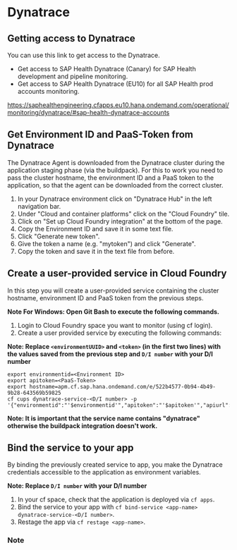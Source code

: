 # Dynatrace


## Getting access to Dynatrace

You can use this link to get access to the Dynatrace.

  - Get access to SAP Health Dynatrace (Canary) for SAP Health development and pipeline monitoring.
  - Get access to SAP Health Dynatrace (EU10) for all SAP Health prod accounts monitoring.

https://saphealthengineering.cfapps.eu10.hana.ondemand.com/operational/monitoring/dynatrace/#sap-health-dynatrace-accounts

## Get Environment ID and PaaS-Token from Dynatrace

The Dynatrace Agent is downloaded from the Dynatrace cluster during the application staging phase (via the buildpack). For this to work you need to pass the cluster hostname, the environment ID and a PaaS token to the application, so that the agent can be downloaded from the correct cluster. 

1. In your Dynatrace environment click on "Dynatrace Hub" in the left navigation bar.
2. Under "Cloud and container platforms" click on the "Cloud Foundry" tile.
3. Click on "Set up Cloud Foundry integration" at the bottom of the page.
3. Copy the Environment ID and save it in some text file.
4. Click "Generate new token".
5. Give the token a name (e.g. "mytoken") and click "Generate".
6. Copy the token and save it in the text file from before.

## Create a user-provided service in Cloud Foundry

In this step you will create a user-provided service containing the cluster hostname, environment ID and PaaS token from the previous steps.

**Note For Windows: Open Git Bash to execute the following commands.**

1. Login to Cloud Foundry space you want to monitor (using cf login).
2. Create a user provided service by executing the following commands:

**Note: Replace `<environmentUUID>` and `<token>` (in the first two lines) with the values saved from the previous step and `D/I number` with your D/I number**  
  
   ```
   export environmentid=<Environment ID>
   export apitoken=<PaaS-Token>
   export hostname=apm.cf.sap.hana.ondemand.com/e/522b4577-0b94-4b49-9b28-643569b59825
   cf cups dynatrace-service-<D/I number> -p '{"environmentid":"'$environmentid'","apitoken":"'$apitoken'","apiurl":"https://'$hostname'/e/'$environmentid'/api"}'
   ```

**Note: It is important that the service name contains "dynatrace" otherwise the buildpack integration doesn't work.**

## Bind the service to your app

By binding the previously created service to app, you make the Dynatrace credentials accessible to the application as environment variables. 

**Note: Replace `D/I number` with your D/I number**  
          
1. In your cf space, check that the application is deployed via `cf apps`.
2. Bind the service to your app with `cf bind-service <app-name> dynatrace-service-<D/I number>`.
3. Restage the app via `cf restage <app-name>`.


### Note

